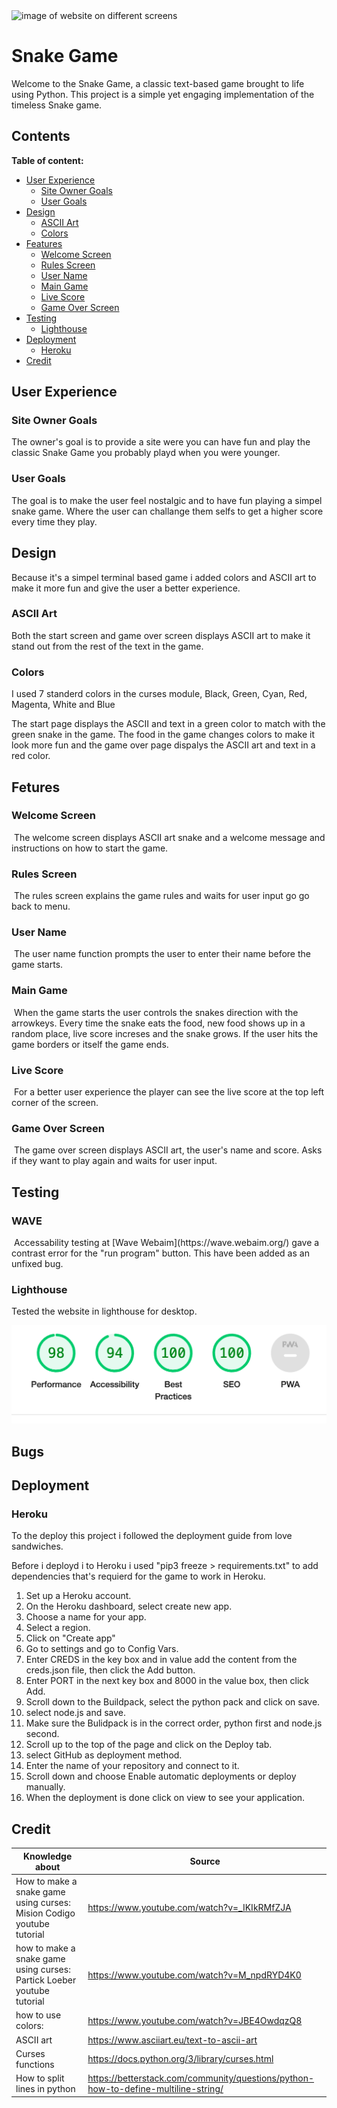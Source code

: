<img src="" alt="image of website on different screens">

# Snake Game
Welcome to the Snake Game, a classic text-based game brought to life using Python. This project is a simple yet engaging implementation of the timeless Snake game.

## Contents
**Table of content:**
- [User Experience](#user-experience)
    - [Site Owner Goals](#site-owner-goals)
    - [User Goals](#user-goals)
- [Design](#design)
    - [ASCII Art](#ascii-art)
    - [Colors](#colors)
- [Features](#features)
    - [Welcome Screen](#welcome-screen)
    - [Rules Screen](#rules-screen)
    - [User Name](#user-name)
    - [Main Game](#main-game)
    - [Live Score](#live-score)
    - [Game Over Screen](#game-over-screen)
- [Testing](#testing)
    - [Lighthouse](#lighthouse)
- [Deployment](#deployment)
    - [Heroku](#heroku)
- [Credit](#credit)

## User Experience
### Site Owner Goals
The owner's goal is to provide a site were you can have fun and play the classic Snake Game you probably playd when you were younger.

### User Goals
The goal is to make the user feel nostalgic and to have fun playing a simpel snake game. Where the user can challange them selfs to get a higher score every time they play.


## Design

Because it's a simpel terminal based game i added colors and ASCII art to make it more fun and give the user a better experience.

### ASCII Art
Both the start screen and game over screen displays ASCII art to make it stand out from the rest of the text in the game.

### Colors
I used 7 standerd colors in the curses module, Black, Green, Cyan, Red, Magenta, White and Blue

The start page displays the ASCII and text in a green color to match with the green snake in the game. The food in the game changes colors to make it look more fun and the game over page dispalys the ASCII art and text in a red color.


## Fetures

### Welcome Screen
<img src="">
The welcome screen displays ASCII art snake and a welcome message and instructions on how to start the game.

### Rules Screen
<img src="">
The rules screen explains the game rules and waits for user input go go back to menu.

### User Name
<img src="">
The user name function prompts the user to enter their name before the game starts.

### Main Game 
<img src="">
When the game starts the user controls the snakes direction with the arrowkeys. Every time the snake eats the food, new food shows up in a random place, live score increses and the snake grows. If the user hits the game borders or itself the game ends.

### Live Score
<img src="">
For a better user experience the player can see the live score at the top left corner of the screen.

### Game Over Screen
<img src="">
The game over screen displays ASCII art, the user's name and score. Asks if they want to play again and waits for user input.

## Testing

### WAVE
<img src="">
Accessability testing at [Wave Webaim](https://wave.webaim.org/) gave a contrast error for the "run program" button. This have been added as an unfixed bug. 

### Lighthouse
Tested the website in lighthouse for desktop.

<img src="docs/lighthouse.png">

## Bugs


## Deployment

### Heroku

To the deploy this project i followed the deployment guide from love sandwiches.

Before i deployd i to Heroku i used "pip3 freeze > requirements.txt" to add dependencies that's requierd for the game to work in Heroku.
<ol>
<li> Set up a Heroku account. </li>
<li> On the Heroku dashboard, select create new app.</li>
<li> Choose a name for your app.</li>
<li> Select a region.</li>
<li> Click on "Create app"</li>
<li> Go to settings and go to Config Vars.</li>
<li> Enter CREDS in the key box and in value add the content from the creds.json file, then click the Add button.</li>
<li> Enter PORT in the next key box and 8000 in the value box, then click Add.</li>
<li> Scroll down to the Buildpack, select the python pack and click on save.</li>
<li> select node.js and save. </li>
<li> Make sure the Bulidpack is in the correct order, python first and node.js second. </li>
<li> Scroll up to the top of the page and click on the Deploy tab. </li>
<li> select GitHub as deployment method. </li>
<li> Enter the name of your repository and connect to it. </li>
<li> Scroll down and choose Enable automatic deployments or deploy manually. </li>
<li> When the deployment is done click on view to see your application. </li>
</ol>


## Credit

| Knowledge about | Source |
| -------------------------- | --------------- | 
| How to make a snake game using curses: Mision     Codigo youtube tutorial | https://www.youtube.com/watch?v=_IKIkRMfZJA |
| how to make a snake game using curses: Partick Loeber youtube tutorial| https://www.youtube.com/watch?v=M_npdRYD4K0 |
| how to use colors: | https://www.youtube.com/watch?v=JBE4OwdqzQ8 |
| ASCII art | https://www.asciiart.eu/text-to-ascii-art |
| Curses functions | https://docs.python.org/3/library/curses.html |
| How to split lines in python | https://betterstack.com/community/questions/python-how-to-define-multiline-string/ |
